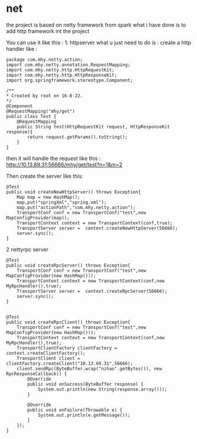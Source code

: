 # net
the project is based on netty framework from spark
what i have done is to add http framework int the project

You can use it like this :
1: httpserver
what u just need to do is : create a http handler like :



    package com.mhy.netty.action;
    import com.mhy.netty.annotation.RequestMapping;
    import com.mhy.netty.http.HttpRequestKit;
    import com.mhy.netty.http.HttpResponseKit;
    import org.springframework.stereotype.Component;

    /**
    * Created by root on 16-8-22.
    */
    @Component
    @RequestMapping("mhy/get")
    public class Test {
        @RequestMapping
        public String test(HttpRequestKit request, HttpResponseKit response){
            return request.getParams().toString();
        }
    }
then it will handle the request like this :
    http://10.13.89.31:56666/mhy/get/test?n=1&m=2

Then create the server like this:

    @Test
    public void createNewHttpServer() throws Exception{
        Map map = new HashMap();
        map.put("springXml","spring.xml");
        map.put("actionPath","com.mhy.netty.action");
        TransportConf conf = new TransportConf("test",new MapConfigProvider(map));
        TransportContext context = new TransportContext(conf,true);
        TransportServer server =  context.createNewHttpServer(56666);
        server.sync();
    }
    
2 nettyrpc server    


    @Test
    public void createRpcServer() throws Exception{
        TransportConf conf = new TransportConf("test",new MapConfigProvider(new HashMap()));
        TransportContext context = new TransportContext(conf,new MyRpcHandler(),true);
        TransportServer server =  context.createRpcServer(56666);
        server.sync();
    }


    @Test
    public void createRpcClient() throws Exception{
        TransportConf conf = new TransportConf("test",new MapConfigProvider(new HashMap()));
        TransportContext context = new TransportContext(conf,new MyRpcHandler(),true);
        TransportClientFactory clientFactory = context.createClientFactory();
        TransportClient client = clientFactory.createClient("10.13.89.31",56666);
        client.sendRpc(ByteBuffer.wrap("nihao".getBytes()), new RpcResponseCallback() {
            @Override
            public void onSuccess(ByteBuffer response) {
                System.out.println(new String(response.array()));
            }

            @Override
            public void onFailure(Throwable e) {
                System.out.println(e.getMessage());
            }
        });
    }
